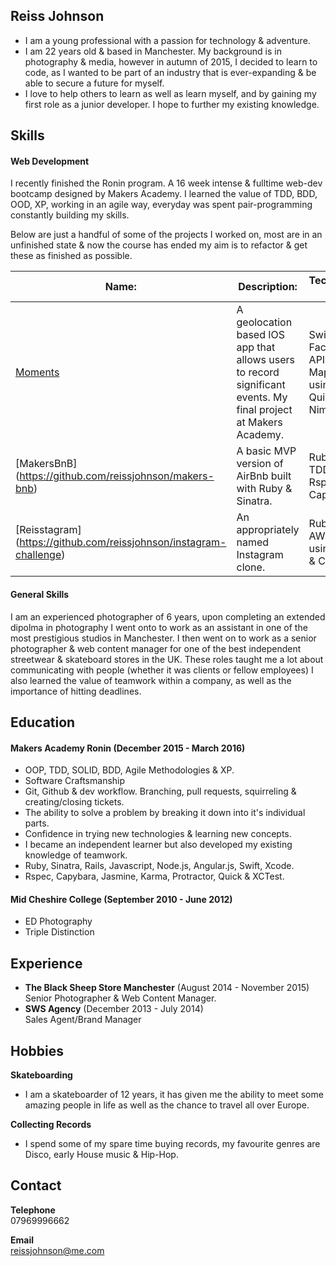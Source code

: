 ## Reiss Johnson 

- I am a young professional with a passion for technology & adventure.
- I am 22 years old & based in Manchester. My background is in photography & media, however in autumn of 2015, I decided to learn to code, as I wanted to be part of an industry that is ever-expanding & be able to secure a future for myself.
- I love to help others to learn as well as learn myself, and by gaining my first role as a junior developer. I hope to further my existing knowledge.

## Skills

#### Web Development

I recently finished the Ronin program. A 16 week intense & fulltime web-dev bootcamp designed by Makers Academy. I learned the value of TDD, BDD, OOD, XP, working in an agile way, everyday was spent pair-programming constantly building my skills. 

Below are just a handful of some of the projects I worked on, most are in an unfinished state & now the course has ended my aim is to refactor & get these as finished as possible.

|Name:|Description:|Technologies Used:|
|---|---|---|
|[Moments](https://github.com/reissjohnson/moments)|A geolocation based IOS app that allows users to record significant events. My final project at Makers Academy.|Swift, Xcode, Facebook API, Apple Mapkit & TDD using XCTest, Quick & Nimble.|
|[MakersBnB] (https://github.com/reissjohnson/makers-bnb)|A basic MVP version of AirBnb built with Ruby & Sinatra.|Ruby, Sinatra, TDD using Rspec & Capybara.|
|[Reisstagram] (https://github.com/reissjohnson/instagram-challenge)|An appropriately named Instagram clone.|Ruby, Rails, AWS, TDD using Rspec & Capybara.|

#### General Skills

I am an experienced photographer of 6 years, upon completing an extended dipolma in photography I went onto to work as an assistant in one of the most prestigious studios in Manchester. I then went on to work as a senior photographer & web content manager for one of the best independent streetwear & skateboard stores in the UK. These roles taught me a lot about communicating with people (whether it was clients or fellow employees) I also learned the value of teamwork within a company, as well as the importance of hitting deadlines.

## Education

#### Makers Academy Ronin (December 2015 - March 2016)

- OOP, TDD, SOLID, BDD, Agile Methodologies & XP.
- Software Craftsmanship
- Git, Github & dev workflow. Branching, pull requests, squirreling & creating/closing tickets.
- The ability to solve a problem by breaking it down into it's individual parts.
- Confidence in trying new technologies & learning new concepts.
- I became an independent learner but also developed my existing knowledge of teamwork.
- Ruby, Sinatra, Rails, Javascript, Node.js, Angular.js, Swift, Xcode.
- Rspec, Capybara, Jasmine, Karma, Protractor, Quick & XCTest.

#### Mid Cheshire College (September 2010 - June 2012)

- ED Photography
- Triple Distinction

## Experience

- **The Black Sheep Store Manchester** (August 2014 - November 2015)    
Senior Photographer & Web Content Manager.
- **SWS Agency** (December 2013 - July 2014)   
Sales Agent/Brand Manager

## Hobbies
**Skateboarding** 
- I am a skateboarder of 12 years, it has given me the ability to meet some amazing people in life as well as the chance to travel all over Europe.

**Collecting Records**  
- I spend some of my spare time buying records, my favourite genres are Disco, early House music & Hip-Hop.

## Contact
**Telephone**  
07969996662  

**Email**  
reissjohnson@me.com

